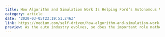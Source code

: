 ```yaml
---
title: How Algorithm and Simulation Work Is Helping Ford’s Autonomous Vehicle Operations
category: article
date: '2020-03-05T23:19:51.246Z'
link: https://medium.com/self-driven/how-algorithm-and-simulation-work-is-helping-fords-autonomous-vehicle-operations-5259fafd552
preview: As the auto industry evolves, so does the important role mathematics plays in driving the changes it is experiencing. Advancements in sensing and perception, control, communications and other key areas have created an increased need for talent specializing in software and engineering.
---
```

